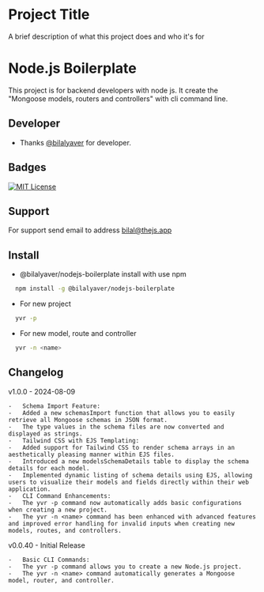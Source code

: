
# Project Title

A brief description of what this project does and who it's for


# Node.js Boilerplate

This project is for backend developers with node js. It create the "Mongoose models, routers and controllers" with cli command line.


## Developer

- Thanks [@bilalyaver](https://www.github.com/bilalyaver) for developer.

  
## Badges


[![MIT License](https://img.shields.io/badge/License-MIT-green.svg)](https://choosealicense.com/licenses/mit/)

## Support

For support send email to address bilal@thejs.app
  
## Install 

- @bilalyaver/nodejs-boilerplate install with use npm

```bash 
  npm install -g @bilalyaver/nodejs-boilerplate
```

- For new project

```bash 
  yvr -p
```

- For new model, route and controller
    
```bash 
  yvr -n <name>
```

## Changelog

v1.0.0 - 2024-08-09

	-	Schema Import Feature:
	-	Added a new schemasImport function that allows you to easily retrieve all Mongoose schemas in JSON format.
	-	The type values in the schema files are now converted and displayed as strings.
	-	Tailwind CSS with EJS Templating:
	-	Added support for Tailwind CSS to render schema arrays in an aesthetically pleasing manner within EJS files.
	-	Introduced a new modelsSchemaDetails table to display the schema details for each model.
	-	Implemented dynamic listing of schema details using EJS, allowing users to visualize their models and fields directly within their web application.
	-	CLI Command Enhancements:
	-	The yvr -p command now automatically adds basic configurations when creating a new project.
	-	The yvr -n <name> command has been enhanced with advanced features and improved error handling for invalid inputs when creating new models, routes, and controllers.

v0.0.40 - Initial Release

	-	Basic CLI Commands:
	-	The yvr -p command allows you to create a new Node.js project.
	-	The yvr -n <name> command automatically generates a Mongoose model, router, and controller.